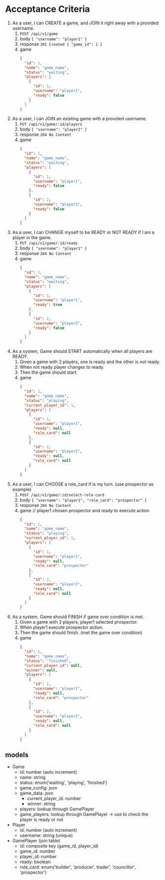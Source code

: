 # Acceptance Criteria

1. As a user, I can CREATE a game, and JOIN it right away with a provided username.
   1. `POST /api/v1/game`
   2. body `{ "username": "player1" }`
   3. response `201 Created { "game_id": 1 }`
   4. game
      ```json
      {
        "id": 1,
        "name": "game_name",
        "status": "waiting",
        "players": [
          {
            "id": 1,
            "username": "player1",
            "ready": false
          }
        ]
      }
      ```
2. As a user, I can JOIN an existing game with a provided username.
   1. `PUT /api/v1/game/:id/players`
   2. body `{ "username": "player2" }`
   3. response `204 No Content`
   4. game
      ```json
      {
        "id": 1,
        "name": "game_name",
        "status": "waiting",
        "players": [
          {
            "id": 1,
            "username": "player1",
            "ready": false
          },
          {
            "id": 2,
            "username": "player2",
            "ready": false
          }
        ]
      }
      ```
3. As a user, I can CHANGE myself to be READY or NOT READY if I am a player in the game.
   1. `PUT /api/v1/game/:id/ready`
   2. body `{ "username": "player1" }`
   3. response `204 No Content`
   4. game
      ```json
      {
        "id": 1,
        "name": "game_name",
        "status": "waiting",
        "players": [
          {
            "id": 1,
            "username": "player1",
            "ready": true
          },
          {
            "id": 2,
            "username": "player2",
            "ready": false
          }
        ]
      }
      ```
4. As a system, Game should START automatically when all players are READY.
   1. Given a game with 2 players, one is ready and the other is not ready.
   2. When not ready player changes to ready.
   3. Then the game should start.
   4. game
      ```json
      {
        "id": 1,
        "name": "game_name",
        "status": "playing",
        "current_player_id": 1,
        "players": [
          {
            "id": 1,
            "username": "player1",
            "ready": null,
            "role_card": null
          },
          {
            "id": 2,
            "username": "player2",
            "ready": null,
            "role_card": null
          }
        ]
      }
      ```
5. As a user, I can CHOOSE a role_card if is my turn. (use prospector as example)
   1. `POST /api/v1/game/:id/select-role-card`
   2. body `{ "username": "player1", "role_card": "prospector" }`
   3. response `204 No Content`
   4. game // player1 chosen prospector and ready to execute action
      ```json
      {
        "id": 1,
        "name": "game_name",
        "status": "playing",
        "current_player_id": 1,
        "players": [
          {
            "id": 1,
            "username": "player1",
            "ready": null,
            "role_card": "prospector"
          },
          {
            "id": 2,
            "username": "player2",
            "ready": null,
            "role_card": null
          }
        ]
      }
      ```
6. As a system, Game should FINISH if game over condition is met.
   1. Given a game with 2 players, player1 selected prospector.
   2. When player1 execute prospector action.
   3. Then the game should finish. (met the game over condition)
   4. game
      ```json
      {
        "id": 1,
        "name": "game_name",
        "status": "finished",
        "current_player_id": null,
        "winner": null,
        "players": [
          {
            "id": 1,
            "username": "player1",
            "ready": null,
            "role_card": "prospector"
          },
          {
            "id": 2,
            "username": "player2",
            "ready": null,
            "role_card": null
          }
        ]
      }
      ```

## models

- Game
  - id: number (auto increment)
  - name: string
  - status: enum('waiting', 'playing', 'finished')
  - game_config: json
  - game_data: json
    - current_player_id: number
    - winner: string
  - players: lookup through GamePlayer
  - game_players: lookup through GamePlayer -> use to check the player is ready or not
- Player
  - id: number (auto increment)
  - username: string (unique)
- GamePlayer (join table)
  - id: composite key (game_id, player_id)
  - game_id: number
  - player_id: number
  - ready: boolean
  - role_card: enum('builder', 'producer', trader', 'councillor', 'prospector')
